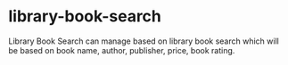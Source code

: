 # library-book-search
Library Book Search can manage based on library book search which will be based on book name, author, publisher, price, book rating.

